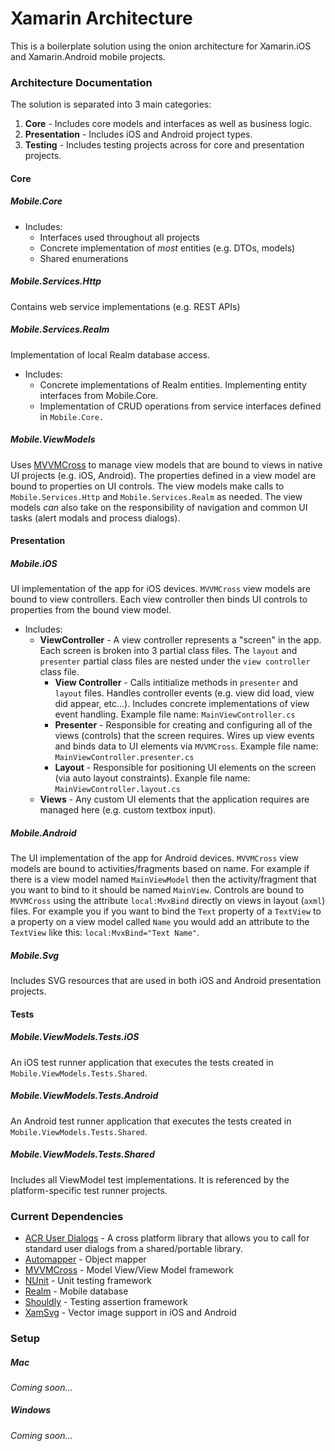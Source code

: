 # Xamarin Architecture

This is a boilerplate solution using the onion architecture for Xamarin.iOS and Xamarin.Android mobile projects.

### Architecture Documentation
The solution is separated into 3 main categories:
1. **Core** - Includes core models and interfaces as well as business logic.
3. **Presentation** - Includes iOS and Android project types.
4. **Testing** - Includes testing projects across for core and presentation projects.

#### Core
##### Mobile.Core
* Includes:
  * Interfaces used throughout all projects
  * Concrete implementation of *most* entities (e.g. DTOs, models)
  * Shared enumerations

##### Mobile.Services.Http
Contains web service implementations (e.g. REST APIs)

##### Mobile.Services.Realm
Implementation of local Realm database access.
* Includes:
  * Concrete implementations of Realm entities. Implementing entity interfaces from Mobile.Core.
  * Implementation of CRUD operations from service interfaces defined in `Mobile.Core.`

##### Mobile.ViewModels
Uses [MVVMCross](https://www.mvvmcross.com/) to manage view models that are bound to views in native UI projects (e.g. iOS, Android). The properties defined in a view model are bound to properties on UI controls. The view models make calls to `Mobile.Services.Http` and `Mobile.Services.Realm` as needed. The view models _can_ also take on the responsibility of navigation and common UI tasks (alert modals and process dialogs).

#### Presentation
##### Mobile.iOS
UI implementation of the app for iOS devices. `MVVMCross` view models are bound to view controllers. Each view controller then binds UI controls to properties from the bound view model.
* Includes:
  * **ViewController** - A view controller represents a "screen" in the app. Each screen is broken into 3 partial class files. The `layout` and `presenter` partial class files are nested under the `view controller` class file.
    * **View Controller** - Calls intitialize methods in `presenter` and `layout` files. Handles controller events (e.g. view did load, view did appear, etc...). Includes concrete implementations of view event handling. Example file name: `MainViewController.cs`
    * **Presenter** - Responsible for creating and configuring all of the views (controls) that the screen requires. Wires up view events and binds data to UI elements via `MVVMCross`. Example file name: `MainViewController.presenter.cs`
    * **Layout** - Responsible for positioning UI elements on the screen (via auto layout constraints). Exanple file name: `MainViewController.layout.cs`
  * **Views** - Any custom UI elements that the application requires are managed here (e.g. custom textbox input).
##### Mobile.Android
The UI implementation of the app for Android devices. `MVVMCross` view models are bound to activities/fragments based on name. For example if there is a view model named `MainViewModel` then the activity/fragment that you want to bind to it should be named `MainView`. Controls are bound to `MVVMCross` using the attribute `local:MvxBind` directly on views in layout (`axml`) files. For example you if you want to bind the `Text` property of a `TextView` to a property on a view model called `Name` you would add an attribute to the `TextView` like this: `local:MvxBind="Text Name"`.
##### Mobile.Svg
Includes SVG resources that are used in both iOS and Android presentation projects.

#### Tests
##### Mobile.ViewModels.Tests.iOS
An iOS test runner application that executes the tests created in `Mobile.ViewModels.Tests.Shared`. 
##### Mobile.ViewModels.Tests.Android
An Android test runner application that executes the tests created in `Mobile.ViewModels.Tests.Shared`. 
##### Mobile.ViewModels.Tests.Shared
Includes all ViewModel test implementations. It is referenced by the platform-specific test runner projects.

### Current Dependencies
* [ACR User Dialogs](https://github.com/aritchie/userdialogs) - A cross platform library that allows you to call for standard user dialogs from a shared/portable library.
* [Automapper](http://automapper.org/) - Object mapper
* [MVVMCross](https://www.mvvmcross.com/) - Model View/View Model framework
* [NUnit](https://www.nunit.org/) - Unit testing framework
* [Realm](https://realm.io/) - Mobile database
* [Shouldly](https://github.com/shouldly/shouldly) - Testing assertion framework
* [XamSvg](https://components.xamarin.com/view/xamsvg) - Vector image support in iOS and Android

### Setup
##### Mac
*Coming soon...*
##### Windows
*Coming soon...*